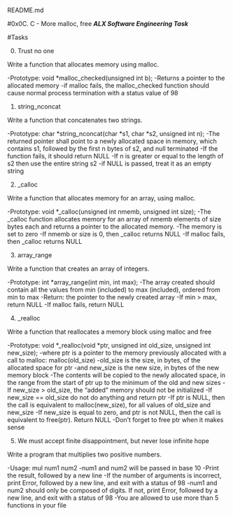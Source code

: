 README.md

#0x0C. C - More malloc, free
***ALX Software Engineering Task***

#Tasks

0. Trust no one

Write a function that allocates memory using malloc.

-Prototype: void *malloc_checked(unsigned int b);
-Returns a pointer to the allocated memory
-if malloc fails, the malloc_checked function should cause normal process termination with a status value of 98

1. string_nconcat

Write a function that concatenates two strings.

-Prototype: char *string_nconcat(char *s1, char *s2, unsigned int n);
-The returned pointer shall point to a newly allocated space in memory, which contains s1, followed by the first n bytes of s2, and null terminated
-If the function fails, it should return NULL
-If n is greater or equal to the length of s2 then use the entire string s2
-if NULL is passed, treat it as an empty string

2. _calloc

Write a function that allocates memory for an array, using malloc.

-Prototype: void *_calloc(unsigned int nmemb, unsigned int size);
-The _calloc function allocates memory for an array of nmemb elements of size bytes each and returns a pointer to the allocated memory.
-The memory is set to zero
-If nmemb or size is 0, then _calloc returns NULL
-If malloc fails, then _calloc returns NULL

3. array_range

Write a function that creates an array of integers.

-Prototype: int *array_range(int min, int max);
-The array created should contain all the values from min (included) to max (included), ordered from min to max
-Return: the pointer to the newly created array
-If min > max, return NULL
-If malloc fails, return NULL

4. _realloc

Write a function that reallocates a memory block using malloc and free

-Prototype: void *_realloc(void *ptr, unsigned int old_size, unsigned int new_size);
-where ptr is a pointer to the memory previously allocated with a call to malloc: malloc(old_size)
-old_size is the size, in bytes, of the allocated space for ptr
-and new_size is the new size, in bytes of the new memory block
-The contents will be copied to the newly allocated space, in the range from the start of ptr up to the minimum of the old and new sizes
-If new_size > old_size, the “added” memory should not be initialized
-If new_size == old_size do not do anything and return ptr
-If ptr is NULL, then the call is equivalent to malloc(new_size), for all values of old_size and new_size
-If new_size is equal to zero, and ptr is not NULL, then the call is equivalent to free(ptr). Return NULL
-Don’t forget to free ptr when it makes sense

5. We must accept finite disappointment, but never lose infinite hope

Write a program that multiplies two positive numbers.

-Usage: mul num1 num2
-num1 and num2 will be passed in base 10
-Print the result, followed by a new line
-If the number of arguments is incorrect, print Error, followed by a new line, and exit with a status of 98
-num1 and num2 should only be composed of digits. If not, print Error, followed by a new line, and exit with a status of 98
-You are allowed to use more than 5 functions in your file

